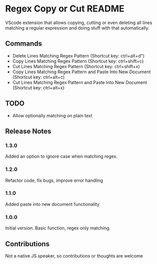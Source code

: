 # Regex Copy or Cut README

VScode extension that allows copying, cutting or even deleting all lines matching a regular expression and doing stuff with that automatically.

## Commands

* Delete Lines Matching Regex Pattern (Shortcut key: ctrl+alt+d")
* Copy Lines Matching Regex Pattern (Shortcut key: ctrl+shift+c)
* Cut Lines Matching Regex Pattern (Shortcut key: ctrl+shift+x)
* Copy Lines Matching Regex Pattern and Paste Into New Document (Shortcut key: ctrl+alt+c)
* Cut Lines Matching Regex Pattern and Paste Into New Document (Shortcut key: ctrl+alt+x)

## TODO 
* Allow optionally matching on plain text

## Release Notes

### 1.3.0
Added an option to ignore case when matching regex.

### 1.2.0
Refactor code, fix bugs, improve error handling

### 1.1.0
Added paste into new document functionality

### 1.0.0
Initial version. Basic function, regex only matching.

## Contributions
Not a native JS speaker, so contributions or thoughts are welcome
